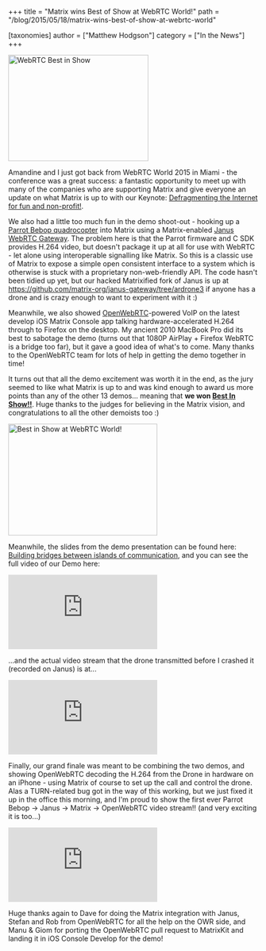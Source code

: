 +++
title = "Matrix wins Best of Show at WebRTC World!"
path = "/blog/2015/05/18/matrix-wins-best-of-show-at-webrtc-world"

[taxonomies]
author = ["Matthew Hodgson"]
category = ["In the News"]
+++

<a href="http://www.webrtcworld.com/topics/newsfeed/articles/403642-webrtc-conference-expo-announces-demo-winners.htm"><img src="/blog/wp-content/uploads/2015/05/WebRTC-Best-in-ShowLogo-Only.jpg" alt="WebRTC Best in Show" width="282" height="214" class="alignright size-full wp-image-1022" /></a>

Amandine and I just got back from WebRTC World 2015 in Miami - the conference was a great success: a fantastic opportunity to meet up with many of the companies who are supporting Matrix and give everyone an update on what Matrix is up to with our Keynote: <a href="/blog/wp-content/uploads/2015/05/2015-05-13.2-Matrix-Keynote.pdf">Defragmenting the Internet for fun and non-profit!</a>.

We also had a little too much fun in the demo shoot-out - hooking up a <a href="http://www.parrot.com/uk/products/bebop-drone/">Parrot Bebop quadrocopter</a> into Matrix using a Matrix-enabled <a href="https://janus.conf.meetecho.com/">Janus WebRTC Gateway</a>.  The problem here is that the Parrot firmware and C SDK provides H.264 video, but doesn't package it up at all for use with WebRTC - let alone using interoperable signalling like Matrix.  So this is a classic use of Matrix to expose a simple open consistent interface to a system which is otherwise is stuck with a proprietary non-web-friendly API.  The code hasn't been tidied up yet, but our hacked Matrixified fork of Janus is up at <a href="https://github.com/matrix-org/janus-gateway/tree/ardrone3">https://github.com/matrix-org/janus-gateway/tree/ardrone3</a> if anyone has a drone and is crazy enough to want to experiment with it :)

Meanwhile, we also showed <a href="http://openwebrtc.io">OpenWebRTC</a>-powered VoIP on the latest develop iOS Matrix Console app talking hardware-accelerated H.264 through to Firefox on the desktop.  My ancient 2010 MacBook Pro did its best to sabotage the demo (turns out that 1080P AirPlay + Firefox WebRTC is a bridge too far), but it gave a good idea of what's to come.  Many thanks to the OpenWebRTC team for lots of help in getting the demo together in time!

It turns out that all the demo excitement was worth it in the end, as the jury seemed to like what Matrix is up to and was kind enough to award us more points than any of the other 13 demos... meaning that <b>we won <a href="https://twitter.com/webrtcexpo/status/598901296100462592">Best In Show!!</a></b>.  Huge thanks to the judges for believing in the Matrix vision, and congratulations to all the other demoists too :)

<a href="http://matrix.org/blog/wp-content/uploads/2015/05/prize-e1431964418791.jpg"><img src="/blog/wp-content/uploads/2015/05/prize-e1431964418791-300x225.jpg" alt="Best in Show at WebRTC World!" width="300" height="225" class="aligncenter size-medium wp-image-1017" /></a>

Meanwhile, the slides from the demo presentation can be found here: <a href="/blog/wp-content/uploads/2015/05/2015-05-12-Matrix-Demo-Miami.pdf">Building bridges between islands of communication</a>, and you can see the full video of our Demo here:

<iframe src="https://www.youtube.com/embed/OMzDklvDS3c" frameborder="0" allow="accelerometer; autoplay; clipboard-write; encrypted-media; gyroscope; picture-in-picture" allowfullscreen></iframe>

...and the actual video stream that the drone transmitted before I crashed it (recorded on Janus) is at...

<iframe src="https://www.youtube.com/embed/NpBStIIq6fM" frameborder="0" allow="accelerometer; autoplay; clipboard-write; encrypted-media; gyroscope; picture-in-picture" allowfullscreen></iframe>

Finally, our grand finale was meant to be combining the two demos, and showing OpenWebRTC decoding the H.264 from the Drone in hardware on an iPhone - using Matrix of course to set up the call and control the drone.  Alas a TURN-related bug got in the way of this working, but we just fixed it up in the office this morning, and I'm proud to show the first ever Parrot Bebop -> Janus -> Matrix -> OpenWebRTC video stream!! (and very exciting it is too...)

<iframe src="https://www.youtube.com/embed/KsJOqLcpzNM" frameborder="0" allow="accelerometer; autoplay; clipboard-write; encrypted-media; gyroscope; picture-in-picture" allowfullscreen></iframe>

Huge thanks again to Dave for doing the Matrix integration with Janus, Stefan and Rob from OpenWebRTC for all the help on the OWR side, and Manu & Giom for porting the OpenWebRTC pull request to MatrixKit and landing it in iOS Console Develop for the demo!
